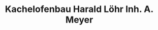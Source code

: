 ---
title: "Kachelofenbau Harald Löhr Inh. A. Meyer"
url: /luegde/kachelofenbau-harald-loehr-inh-a-meyer/
shop: Kamine & Öfen
---